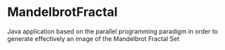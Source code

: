 # MandelbrotFractal
Java application based on the parallel programming paradigm in order to generate effectively an image of the Mandelbrot Fractal Set

